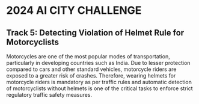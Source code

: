 # 2024 AI CITY CHALLENGE 

## Track 5: Detecting Violation of Helmet Rule for Motorcyclists

Motorcycles are one of the most popular modes of transportation, particularly in developing countries such as India. Due to lesser protection compared to cars and other standard vehicles, motorcycle riders are exposed to a greater risk of crashes. Therefore, wearing helmets for motorcycle riders is mandatory as per traffic rules and automatic detection of motorcyclists without helmets is one of the critical tasks to enforce strict regulatory traffic safety measures.

